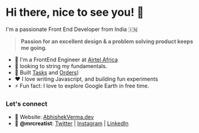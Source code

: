 # Hi there, nice to see you! 👋
I'm a passionate Front End Developer from India 🇮🇳

> **Passion for an excellent design & a problem solving product keeps me going.**

- 💼 I'm a FrontEnd Engineer at [Airtel Africa](https://airtel.africa/)
- 🔭 looking to string my fundamentals.
- 🌱 Built [Tasks](https://www.github.com/mrcreatist/tasks) and [Orders](https://www.github.com/mrcreatist/orders))
- ❤️ I love writing Javascript, and building fun experiments
- ⚡ Fun fact: I love to explore Google Earth in free time.

### Let's connect
- :balloon: Website: [AbhishekVerma.dev](https://abhishekverma.dev)
- :magnet: **@mrcreatist**: [Twitter](https://www.twitter.com/mrcreatist) | [Instagram](https://www.instagram.com/mrcreatist) | [LinkedIn](https://www.linkedin.com/in/mrcreatist)

